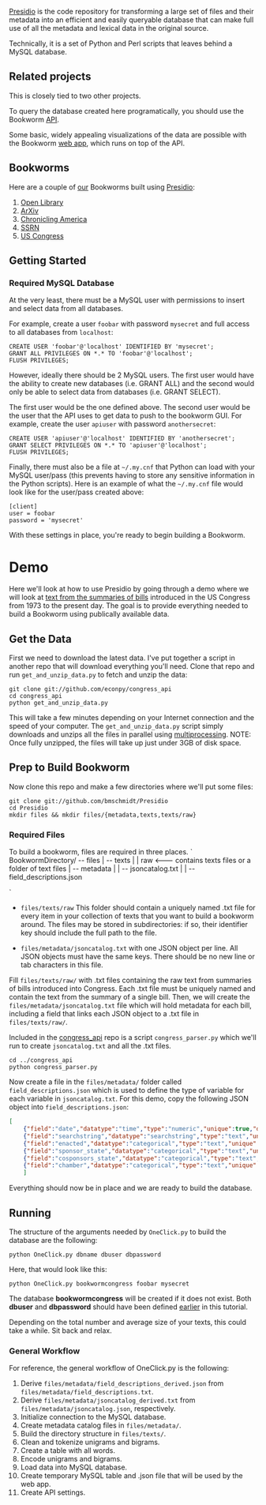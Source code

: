 [Presidio](https://github.com/bmschmidt/Presidio "Presidio") is the code repository for transforming a large
set of files and their metadata into an efficient and easily queryable database that can make full use of all the
metadata and lexical data in the original source.

Technically, it is a set of Python and Perl scripts that leaves behind a MySQL database.

## Related projects

This is closely tied to two other projects. 

To query the database created here programatically, you should use the Bookworm [API](https://github.com/bmschmidt/BookwormAPI "Bookworm API").

Some basic, widely appealing visualizations of the data are possible with the Bookworm [web app](https://github.com/econpy/BookwormGUI "Bookworm web app"), which runs
on top of the API. 


## Bookworms ##
Here are a couple of [our](http://www.culturomics.org "Culturomics") Bookworms built using [Presidio](https://github.com/bmschmidt/Presidio "Presidio"):

1. [Open Library](http://bookworm.culturomics.org/ "Open Library")
2. [ArXiv](http://arxiv.culturomics.org/ "ArXiv")
3. [Chronicling America](http://arxiv.culturomics.org/ChronAm/ "Chronicling America")
4. [SSRN](http://steinbeck.seas.harvard.edu/bookworm/ssrn/ "SSRN: Social Science Research Network")
5. [US Congress](http://steinbeck.seas.harvard.edu/bookworm/congress/ "Bills in US Congress")


## Getting Started ##
### Required MySQL Database ###
At the very least, there must be a MySQL user with permissions to insert and select data from all databases.

For example, create a user `foobar` with password `mysecret` and full access to all databases from `localhost`:

```mysql
CREATE USER 'foobar'@'localhost' IDENTIFIED BY 'mysecret';
GRANT ALL PRIVILEGES ON *.* TO 'foobar'@'localhost';
FLUSH PRIVILEGES;
```

However, ideally there should be 2 MySQL users. The first user would have the ability to create new databases (i.e. GRANT ALL) and the second would only be able to select data from databases (i.e. GRANT SELECT).

The first user would be the one defined above. The second user would be the user that the API uses to get data to push to the bookworm GUI. For example, create the user `apiuser` with password `anothersecret`:

```mysql
CREATE USER 'apiuser'@'localhost' IDENTIFIED BY 'anothersecret';
GRANT SELECT PRIVILEGES ON *.* TO 'apiuser'@'localhost';
FLUSH PRIVILEGES;
```

Finally, there must also be a file at `~/.my.cnf` that Python can load with your MySQL user/pass (this prevents having to store any sensitive information in the Python scripts). Here is an example of what the `~/.my.cnf` file would look like for the user/pass created above:

```
[client]
user = foobar
password = 'mysecret'
```
With these settings in place, you're ready to begin building a Bookworm.

# Demo #
Here we'll look at how to use Presidio by going through a demo where we will look at [text from the summaries of bills](https://github.com/unitedstates/congress/wiki "text from the summaries of bills") introduced in the US Congress from 1973 to the present day. The goal is to provide everything needed to build a Bookworm using publically available data.

## Get the Data ##
First we need to download the latest data. I've put together a script in another repo that will download everything you'll need. Clone that repo and run `get_and_unzip_data.py` to fetch and unzip the data:

```
git clone git://github.com/econpy/congress_api
cd congress_api
python get_and_unzip_data.py
```

This will take a few minutes depending on your Internet connection and the speed of your computer. The `get_and_unzip_data.py` script simply downloads and unzips all the files in parallel using [multiprocessing](http://docs.python.org/2/library/multiprocessing.html "multiprocessing"). NOTE: Once fully unzipped, the files will take up just under 3GB of disk space.

## Prep to Build Bookworm ##
Now clone this repo and make a few directories where we'll put some files:

```
git clone git://github.com/bmschmidt/Presidio
cd Presidio
mkdir files && mkdir files/{metadata,texts,texts/raw}
```

### Required Files ###

To build a bookworm, files are required in three places.
`
BookwormDirectory/
 -- files
  | -- texts
  |  | raw  <--- contains texts files or a folder of text files
  | -- metadata
  |  | -- jsoncatalog.txt
  |  | -- field_descriptions.json

`
*  `files/texts/raw`
This folder should contain a uniquely named .txt file for every item in your collection of texts 
that you want to build a bookworm around. The files may be stored in subdirectories: if so, their identifier key
should include the full path to the file.

*  `files/metadata/jsoncatalog.txt` with one JSON object per line. All JSON objects must have the same keys. There should be no new line or tab characters in this file.


Fill `files/texts/raw/` with .txt files containing the raw text from summaries of bills introduced into Congress. Each .txt file must be uniquely named and contain the text from the summary of a single bill. Then, we will create the `files/metadata/jsoncatalog.txt` file which will hold metadata for each bill, including a field that links each JSON object to a .txt file in `files/texts/raw/`.

Included in the [congress_api](http://github.com/econpy/congress_api) repo is a script `congress_parser.py` which we'll run to create `jsoncatalog.txt` and all the .txt files.

```
cd ../congress_api
python congress_parser.py
```

Now create a file in the `files/metadata/` folder called `field_descriptions.json` which is used to define the type of variable for each variable in `jsoncatalog.txt`. For this demo, copy the following JSON object into `field_descriptions.json`:

```json
[
    {"field":"date","datatype":"time","type":"numeric","unique":true,"derived":[{"resolution":"month"}]},
    {"field":"searchstring","datatype":"searchstring","type":"text","unique":true},
    {"field":"enacted","datatype":"categorical","type":"text","unique":false},
    {"field":"sponsor_state","datatype":"categorical","type":"text","unique":false},
    {"field":"cosponsors_state","datatype":"categorical","type":"text","unique":false},
    {"field":"chamber","datatype":"categorical","type":"text","unique":false}
    ]
```

Everything should now be in place and we are ready to build the database.

## Running ##
The structure of the arguments needed by `OneClick.py` to build the database are the following:

```
python OneClick.py dbname dbuser dbpassword
```

Here, that would look like this:

```
python OneClick.py bookwormcongress foobar mysecret
```

The database **bookwormcongress** will be created if it does not exist. Both **dbuser** and **dbpassword** should have been defined [earlier](https://github.com/bmschmidt/Presidio#required-mysql-database) in this tutorial.

Depending on the total number and average size of your texts, this could take a while. Sit back and relax.

### General Workflow ###
For reference, the general workflow of OneClick.py is the following:

1. Derive `files/metadata/field_descriptions_derived.json` from `files/metadata/field_descriptions.txt`.
2. Derive `files/metadata/jsoncatalog_derived.txt` from `files/metadata/jsoncatalog.json`, respectively.
3. Initialize connection to the MySQL database.
4. Create metadata catalog files in `files/metadata/`.
5. Build the directory structure in `files/texts/`.
6. Clean and tokenize unigrams and bigrams.
7. Create a table with all words.
8. Encode unigrams and bigrams.
9. Load data into MySQL database.
10. Create temporary MySQL table and .json file that will be used by the web app.
11. Create API settings.
